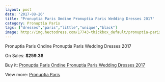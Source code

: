 ```yaml
---
layout: post
date: '2017-08-26'
title: "Pronuptia Paris Ondine Pronuptia Paris Wedding Dresses 2017"
category: Pronuptia Paris
tags: ["dresses","paris","little","unique","black"]
image: http://img.hectodress.com/17743-thickbox_default/pronuptia-paris-ondine-pronuptia-paris-wedding-dresses-2013.jpg
---
```

Pronuptia Paris Ondine Pronuptia Paris Wedding Dresses 2017

On Sales: **$259.36**
<a href="https://www.hectodress.com/pronuptia-paris/8320-pronuptia-paris-ondine-pronuptia-paris-wedding-dresses-2013.html"><amp-img layout="responsive" width="600" height="600" src="//img.hectodress.com/17743-thickbox_default/pronuptia-paris-ondine-pronuptia-paris-wedding-dresses-2013.jpg" alt="Pronuptia Paris Ondine Pronuptia Paris Wedding Dresses 2017 0" /></a>

Buy it: [Pronuptia Paris Ondine Pronuptia Paris Wedding Dresses 2017](https://www.hectodress.com/pronuptia-paris/8320-pronuptia-paris-ondine-pronuptia-paris-wedding-dresses-2013.html "Pronuptia Paris Ondine Pronuptia Paris Wedding Dresses 2017")

View more: [Pronuptia Paris](https://www.hectodress.com/140-pronuptia-paris "Pronuptia Paris")